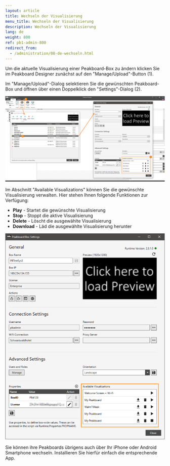 ```yaml
---
layout: article
title: Wechseln der Visualisierung
menu_title: Wechseln der Visualisierung
description: Wechseln der Visualisierung
lang: de
weight: 800
ref: pb1-admin-800
redirect_from:
  - /administration/08-de-wechseln.html
---
```

Um die aktuelle Visualisierung einer Peakboard-Box zu ändern klicken Sie im Peakboard Designer zunächst auf den "Manage/Upload"-Button (1).

Im "Manage/Upload"-Dialog selektieren Sie die gewünschten Peakboard-Box und öffnen über einen Doppelklick den "Settings"-Dialog (2).

![ActivatePeakboard](/assets/images/admin/management/manage-dialog-activate-peakboard.png)

Im Abschnitt "Available Visualizations" können Sie die gewünschte Visualisierung verwalten.
Hier stehen Ihnen folgende Funktionen zur Verfügung:

* **Play** - Startet die gewünschte Visualisierung
* **Stop** - Stoppt die aktive Visualisierung
* **Delete** - Löscht die ausgewählte Visualisierung
* **Download** - Läd die ausgewählte Visualisierung herunter 

![ActivatePeakboard2](/assets/images/admin/management/activate-peakboard-dialog.png)

Sie können ihre Peakboards übrigens auch über Ihr iPhone oder Android Smartphone wechseln. Installieren Sie hierfür einfach die entsprechende App.

<div>
	<a href= "https://apps.apple.com/de/app/peakboard-manager/id1148615440"
	style= "display:inline-block;overflow:hidden;background:url(https://linkmaker.itunes.apple.com/assets/shared/badges/en-us/appstore-lrg.svg) no-repeat;width:135px;height:40px;background-size:contain;">
	</a>

  <a href= "https://play.google.com/store/apps/details?id=com.peakboard.manager&pcampaignid=MKT-Other-global-all-co-prtnr-py-PartBadge-Mar2515-"
	style= "display:inline-block;overflow:hidden;background:url(https://cdn.rawgit.com/steverichey/google-play-badge-svg/266d2b2d/img/de_get.svg) no-repeat;width:135px;height:40px;background-size:contain;">
	</a>

</div>